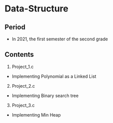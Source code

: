 # Data-Structure


## Period

- In 2021, the first semester of the second grade

## Contents

1. Project_1.c

- Implementing Polynomial as a Linked List

2. Project_2.c

- Implementing Binary search tree

3. Project_3.c

- Implementing Min Heap
